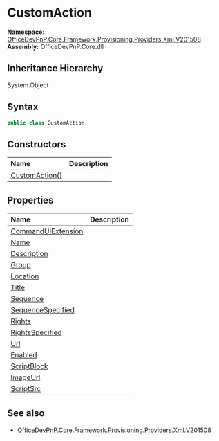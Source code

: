 # CustomAction
  

**Namespace:** [OfficeDevPnP.Core.Framework.Provisioning.Providers.Xml.V201508](OfficeDevPnP.Core.Framework.Provisioning.Providers.Xml.V201508.md)  
**Assembly:** OfficeDevPnP.Core.dll  
## Inheritance Hierarchy
System.Object  
## Syntax
```C#
public class CustomAction
```
## Constructors
|**Name**|**Description**|
|:-----|:-----|
| [CustomAction()](OfficeDevPnP.Core.Framework.Provisioning.Providers.Xml.V201508.CustomAction.ctor1.md) | 
## Properties
|**Name**|**Description**|
|:-----|:-----|
| [CommandUIExtension](OfficeDevPnP.Core.Framework.Provisioning.Providers.Xml.V201508.CustomAction.CommandUIExtension.md) | 
| [Name](OfficeDevPnP.Core.Framework.Provisioning.Providers.Xml.V201508.CustomAction.Name.md) | 
| [Description](OfficeDevPnP.Core.Framework.Provisioning.Providers.Xml.V201508.CustomAction.Description.md) | 
| [Group](OfficeDevPnP.Core.Framework.Provisioning.Providers.Xml.V201508.CustomAction.Group.md) | 
| [Location](OfficeDevPnP.Core.Framework.Provisioning.Providers.Xml.V201508.CustomAction.Location.md) | 
| [Title](OfficeDevPnP.Core.Framework.Provisioning.Providers.Xml.V201508.CustomAction.Title.md) | 
| [Sequence](OfficeDevPnP.Core.Framework.Provisioning.Providers.Xml.V201508.CustomAction.Sequence.md) | 
| [SequenceSpecified](OfficeDevPnP.Core.Framework.Provisioning.Providers.Xml.V201508.CustomAction.SequenceSpecified.md) | 
| [Rights](OfficeDevPnP.Core.Framework.Provisioning.Providers.Xml.V201508.CustomAction.Rights.md) | 
| [RightsSpecified](OfficeDevPnP.Core.Framework.Provisioning.Providers.Xml.V201508.CustomAction.RightsSpecified.md) | 
| [Url](OfficeDevPnP.Core.Framework.Provisioning.Providers.Xml.V201508.CustomAction.Url.md) | 
| [Enabled](OfficeDevPnP.Core.Framework.Provisioning.Providers.Xml.V201508.CustomAction.Enabled.md) | 
| [ScriptBlock](OfficeDevPnP.Core.Framework.Provisioning.Providers.Xml.V201508.CustomAction.ScriptBlock.md) | 
| [ImageUrl](OfficeDevPnP.Core.Framework.Provisioning.Providers.Xml.V201508.CustomAction.ImageUrl.md) | 
| [ScriptSrc](OfficeDevPnP.Core.Framework.Provisioning.Providers.Xml.V201508.CustomAction.ScriptSrc.md) | 
## See also
- [OfficeDevPnP.Core.Framework.Provisioning.Providers.Xml.V201508](OfficeDevPnP.Core.Framework.Provisioning.Providers.Xml.V201508.md)
